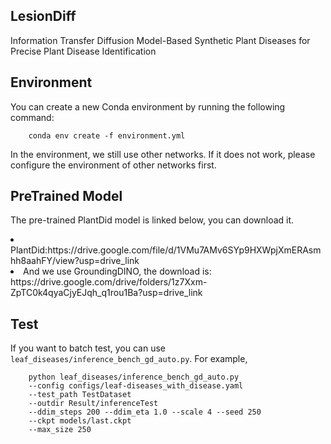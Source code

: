 ## LesionDiff
Information Transfer Diffusion Model-Based Synthetic Plant Diseases for Precise Plant Disease Identification

## Environment
You can create a new Conda environment by running the following command:
```
    conda env create -f environment.yml 
```
In the environment, we still use other networks. If it does not work, please configure the environment of other networks first.
## PreTrained Model
The pre-trained PlantDid model is linked below, you can download it.
<li>PlantDid:https://drive.google.com/file/d/1VMu7AMv6SYp9HXWpjXmERAsmhh8aahFY/view?usp=drive_link
<li>And we use GroundingDINO, the download is:
https://drive.google.com/drive/folders/1z7Xxm-ZpTC0k4qyaCjyEJqh_q1rou1Ba?usp=drive_link

## Test

If you want to batch test, you can use `leaf_diseases/inference_bench_gd_auto.py`. For example,
```
    python leaf_diseases/inference_bench_gd_auto.py 
    --config configs/leaf-diseases_with_disease.yaml
    --test_path TestDataset 
    --outdir Result/inferenceTest 
    --ddim_steps 200 --ddim_eta 1.0 --scale 4 --seed 250 
    --ckpt models/last.ckpt 
    --max_size 250
```


